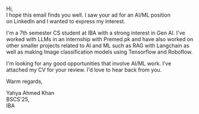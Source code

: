 Hi,  
I hope this email finds you well. I saw your ad for an AI/ML position on LinkedIn and I wanted to express my interest.  
  
I'm a 7th semester CS student at IBA with a strong interest in Gen AI. I've worked with LLMs in an internship with Premed.pk and have also worked on other smaller projects related to AI and ML such as RAG with Langchain as well as making Image classification models using Tensorflow and Roboflow.  
  
I'm looking for any good opportunities that involve AI/ML work. I've attached my CV for your review. I'd love to hear back from you.  
  
Warm regards,

Yahya Ahmed Khan  
BSCS'25,  
IBA